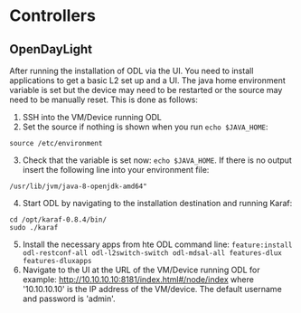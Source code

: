 # Controllers

## OpenDayLight
After running the installation of ODL via the UI. You need to install applications to get a basic L2 set up and a UI.
The java home environment variable is set but the device may need to be restarted or the source may need to be manually reset.
This is done as follows:
1. SSH into the VM/Device running ODL
2. Set the source if nothing is shown when you run `echo $JAVA_HOME`:
```
source /etc/environment
```
3. Check that the variable is set now: `echo $JAVA_HOME`. If there is no output insert the following line into your environment file:
```
/usr/lib/jvm/java-8-openjdk-amd64"
```
4. Start ODL by navigating to the installation destination and running Karaf:
```
cd /opt/karaf-0.8.4/bin/
sudo ./karaf
```
5. Install the necessary apps from hte ODL command line: `feature:install odl-restconf-all odl-l2switch-switch odl-mdsal-all features-dlux features-dluxapps`
6. Navigate to the UI at the URL of the VM/Device running ODL for example: http://10.10.10.10:8181/index.html#/node/index 
where '10.10.10.10' is the IP address of the VM/device. The default username and password is 'admin'.